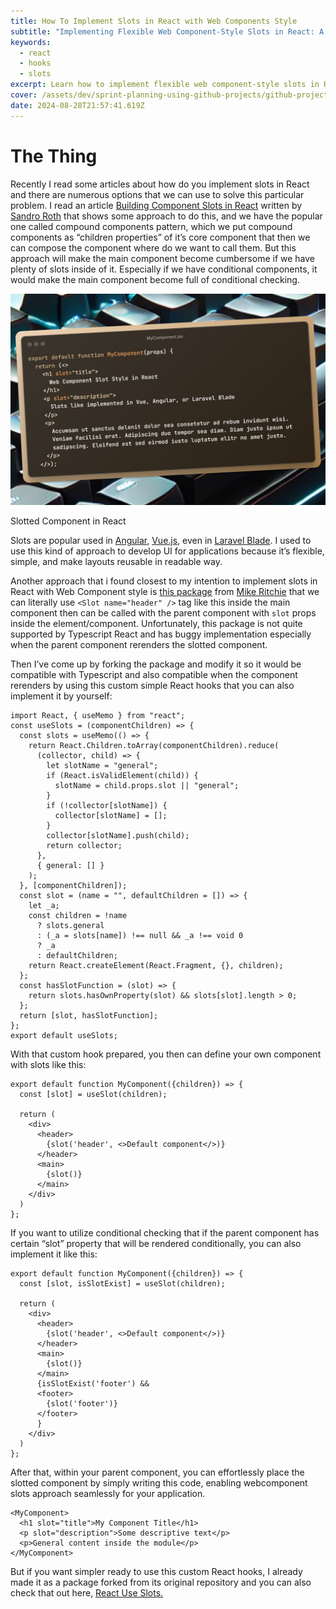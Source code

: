 ```yaml
---
title: How To Implement Slots in React with Web Components Style
subtitle: "Implementing Flexible Web Component-Style Slots in React: A Custom Hook Approach"
keywords:
  - react
  - hooks
  - slots
excerpt: Learn how to implement flexible web component-style slots in React using custom hooks. This guide presents a TypeScript-compatible solution for creating modular, reusable layouts with intuitive component composition, enhancing your React development workflow.
cover: /assets/dev/sprint-planning-using-github-projects/github-projects.jpg
date: 2024-08-28T21:57:41.619Z
---
```


# The Thing

Recently I read some articles about how do you implement slots in React and there are numerous options that we can use to solve this particular problem. I read an article [Building Component Slots in React](https://sandroroth.com/blog/react-slots) written by [Sandro Roth](https://sandroroth.com/) that shows some approach to do this, and we have the popular one called compound components pattern, which we put compound components as “children properties” of it’s core component that then we can compose the component where do we want to call them. But this approach will make the main component become cumbersome if we have plenty of slots inside of it. Especially if we have conditional components, it would make the main component become full of conditional checking.

![Slotted Component in React](react-slotted-component.jpg)

Slotted Component in React

Slots are popular used in [Angular](https://angular.io/guide/content-projection), [Vue.js](https://vuejs.org/guide/components/slots.html), even in [Laravel Blade](https://laravel.com/docs/10.x/blade#slots). I used to use this kind of approach to develop UI for applications because it’s flexible, simple, and make layouts reusable in readable way.

Another approach that i found closest to my intention to implement slots in React with Web Component style is [this package](https://www.npmjs.com/package/use-componentslots) from [Mike Ritchie](https://github.com/starkraving) that we can literally use `<Slot name="header" />` tag like this inside the main component then can be called with the parent component with `slot` props inside the element/component. Unfortunately, this package is not quite supported by Typescript React and has buggy implementation especially when the parent component rerenders the slotted component.

Then I’ve come up by forking the package and modify it so it would be compatible with Typescript and also compatible when the component rerenders by using this custom simple React hooks that you can also implement it by yourself:

```tsx
import React, { useMemo } from "react";
const useSlots = (componentChildren) => {
  const slots = useMemo(() => {
    return React.Children.toArray(componentChildren).reduce(
      (collector, child) => {
        let slotName = "general";
        if (React.isValidElement(child)) {
          slotName = child.props.slot || "general";
        }
        if (!collector[slotName]) {
          collector[slotName] = [];
        }
        collector[slotName].push(child);
        return collector;
      },
      { general: [] }
    );
  }, [componentChildren]);
  const slot = (name = "", defaultChildren = []) => {
    let _a;
    const children = !name
      ? slots.general
      : (_a = slots[name]) !== null && _a !== void 0
      ? _a
      : defaultChildren;
    return React.createElement(React.Fragment, {}, children);
  };
  const hasSlotFunction = (slot) => {
    return slots.hasOwnProperty(slot) && slots[slot].length > 0;
  };
  return [slot, hasSlotFunction];
};
export default useSlots;
```

With that custom hook prepared, you then can define your own component with slots like this:

```tsx
export default function MyComponent({children}) => {
  const [slot] = useSlot(children);

  return (
    <div>
      <header>
        {slot('header', <>Default component</>)}
      </header>
      <main>
        {slot()}
      </main>
    </div>
  )
};
```

If you want to utilize conditional checking that if the parent component has certain “slot” property that will be rendered conditionally, you can also implement it like this:

```tsx
export default function MyComponent({children}) => {
  const [slot, isSlotExist] = useSlot(children);

  return (
    <div>
      <header>
        {slot('header', <>Default component</>)}
      </header>
      <main>
        {slot()}
      </main>
      {isSlotExist('footer') &&
      <footer>
        {slot('footer')}
      </footer>
      }
    </div>
  )
};
```

After that, within your parent component, you can effortlessly place the slotted component by simply writing this code, enabling webcomponent slots approach seamlessly for your application.

```tsx
<MyComponent>
  <h1 slot="title">My Component Title</h1>
  <p slot="description">Some descriptive text</p>
  <p>General content inside the module</p>
</MyComponent>
```

But if you want simpler ready to use this custom React hooks, I already made it as a package forked from its original repository and you can also check that out here, [React Use Slots.](https://www.npmjs.com/package/react-use-slots)